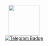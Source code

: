 [Добавлениее изображения]:#

<div id="header" align="center">
    <img src="https://media.giphy.com/media/wKWxuUOcp9fdvckBty/giphy.gif" width="100"/>
</div>
<div id="badges" align="center">
    <a href = "https://t.me/terriorra">
        <img src="https://img.shields.io/badge/telegram-blue?logo=telegram&logoColor=white&style=for-the-badge" alt="Telegram Badge"/>
    </a>
</div>
